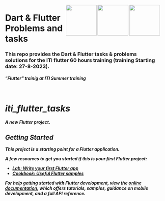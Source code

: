 <p><a href="https://iti.gov.eg/iti/home"><img align="right" src="https://iti.gov.eg/assets/images/iti-logo.png" width="100" /></a></p>
<p><img align="right" src="https://upload.wikimedia.org/wikipedia/commons/thumb/7/7e/Dart-logo.png/768px-Dart-logo.png" width="100"  height="100" /></a></p>
<p><img align="right" src="https://cdn.iconscout.com/icon/free/png-256/free-flutter-2038877-1720090.png" width="100"  height="100" /></a></p>
<div align=left>
<h1>
  Dart & Flutter Problems and tasks
</h1>
  <h3>
    This repo provides the Dart & Flutter tasks & problems solutions for the ITI flutter 60 hours training (training Starting date: 27-8-2023).
  </h3>
 <h5>
    "Flutter" trainig at ITI 
        Summer training
<div>
<br>
<br>



# iti_flutter_tasks

A new Flutter project.

## Getting Started

This project is a starting point for a Flutter application.

A few resources to get you started if this is your first Flutter project:

- [Lab: Write your first Flutter app](https://docs.flutter.dev/get-started/codelab)
- [Cookbook: Useful Flutter samples](https://docs.flutter.dev/cookbook)

For help getting started with Flutter development, view the
[online documentation](https://docs.flutter.dev/), which offers tutorials,
samples, guidance on mobile development, and a full API reference.
